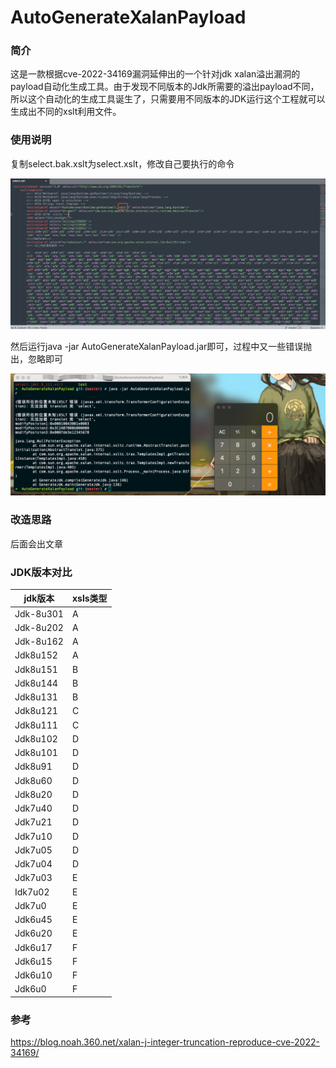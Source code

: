 # AutoGenerateXalanPayload

### 简介

这是一款根据cve-2022-34169漏洞延伸出的一个针对jdk xalan溢出漏洞的payload自动化生成工具。由于发现不同版本的Jdk所需要的溢出payload不同，所以这个自动化的生成工具诞生了，只需要用不同版本的JDK运行这个工程就可以生成出不同的xslt利用文件。

### 使用说明

复制select.bak.xslt为select.xslt，修改自己要执行的命令

![image-20230117143738105](images/image-20230117143738105.png)

然后运行java -jar AutoGenerateXalanPayload.jar即可，过程中又一些错误抛出，忽略即可

![image-20230117144434703](images/image-20230117144434703.png)

### 改造思路

后面会出文章

### JDK版本对比

| jdk版本   | xsls类型 |
| --------- | -------- |
| Jdk-8u301 | A        |
| Jdk-8u202 | A        |
| Jdk-8u162 | A        |
| Jdk8u152  | A        |
| Jdk8u151  | B        |
| Jdk8u144  | B        |
| Jdk8u131  | B        |
| Jdk8u121  | C        |
| Jdk8u111  | C        |
| Jdk8u102  | D        |
| Jdk8u101  | D        |
| Jdk8u91   | D        |
| Jdk8u60   | D        |
| Jdk8u20   | D        |
| Jdk7u40   | D        |
| Jdk7u21   | D        |
| Jdk7u10   | D        |
| Jdk7u05   | D        |
| Jdk7u04   | D        |
| Jdk7u03   | E        |
| Idk7u02   | E        |
| Jdk7u0    | E        |
| Jdk6u45   | E        |
| Jdk6u20   | E        |
| Jdk6u17   | F        |
| Jdk6u15   | F        |
| Jdk6u10   | F        |
| Jdk6u0    | F        |

### 参考

https://blog.noah.360.net/xalan-j-integer-truncation-reproduce-cve-2022-34169/
